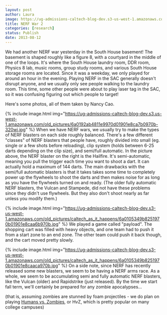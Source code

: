 ```yaml
---
layout: post
author: Laura
image: https://ug-admissions-caltech-blog-dev.s3-us-west-1.amazonaws.com/old_pictures/caltech_as_it_happens/6a0105349b8251970b01910482cbd4970c.jpg
title: NERF War 2 
categories: [research]
status: Publish
date: 2013-08-12
---
```



We had another NERF war yesterday in the South House basement! The basement is shaped roughly like a figure 8, with a courtyard in the middle of one of the loops. It's where the South House laundry room, DDR room, Physics 8 lab, music rooms, group study rooms, and various South House storage rooms are located. Since it was a weekday, we only played for around an hour in the evening. Playing NERF in the SAC generally doesn't disrupt anyone, and we usually only see people walking to the laundry room. This time, some other people were about to play laser tag in the SAC, so it was confusing figuring out which people to target!

Here's some photos, all of them taken by Nancy Cao.


{% include image.html img="https://ug-admissions-caltech-blog-dev.s3.us-west-1.amazonaws.com/old_pictures/6a0192ab4811e9970d01901e8ca7b0970b-320wi.jpg" %}
When we have NERF wars, we usually try to make the types of NERF blasters on each side roughly balanced. There's a few different "classes" of NERF blasters that people have, roughly divided into small (eg. single or a few shots before reloading), clip system (holds between 6-25 darts depending on the clip size), and semi/full automatic. In the picture above, the NERF blaster on the right is the Hailfire. 
It's semi-automatic, meaning you pull the trigger each time you want to 
shoot a dart. It can actually hold a maximum of 144 darts. The main drawbacks with the semi/full automatic blasters is that it takes takes some time to completely power up the flywheels to shoot the darts and then makes noise for as long as you have the flywheels turned on and ready. (The older fully automatic NERF blasters, the Vulcan and Stampede, did not have these problems since they didn't use flywheels. But they also don't shoot nearly as far unless you modify them.)


{% include image.html img="https://ug-admissions-caltech-blog-dev.s3-us-west-1.amazonaws.com/old_pictures/caltech_as_it_happens/6a0105349b8251970b01901e8caa6b970b.jpg" %}
We played a game called "payload". The shopping cart was filled with heavy objects, and one team had to push it from a start zone to an end zone. The other team could push it back though, and the cart moved pretty slowly.


{% include image.html img="https://ug-admissions-caltech-blog-dev.s3-us-west-1.amazonaws.com/old_pictures/caltech_as_it_happens/6a0105349b8251970b01901e8caaca970b.jpg" %}
On a side note, since NERF has recently released some new blasters, we seem to be having a NERF arms race. As a whole, we seem to be accumulating semi and fully automatic NERF blasters, like the Vulcan (older) and Rapidstrike (just released). By the time we start fall term, we'll certainly be prepared for any zombie apocalypses...

(that is, assuming zombies are stunned by foam projectiles - we do plan on playing <a href="https://humansvszombies.org/" target="_blank">Humans vs. Zombies</a>, or HvZ, which is pretty popular on many college campuses)

